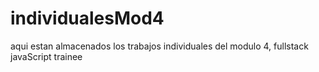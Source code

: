 # individualesMod4
aqui estan almacenados los trabajos individuales del modulo 4, fullstack javaScript trainee
